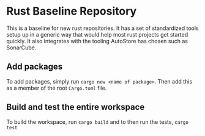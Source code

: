 # Rust Baseline Repository

This is a baseline for new rust repositories. It has a set of standardized tools setup up in a generic way that would help most rust projects get started quickly. It also integrates with the tooling AutoStore has chosen such as SonarCube.

## Add packages

To add packages, simply run `cargo new <name of package>`. Then add this as a member of the root `Cargo.toml` file.

## Build and test the entire workspace

To build the workspace, run `cargo build` and to then run the tests, `cargo test`
